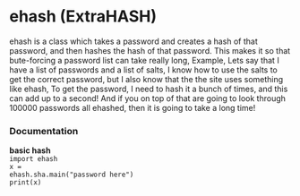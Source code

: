 # ehash (ExtraHASH)
ehash is a class which takes a password and creates a hash of that password, and then hashes the hash of that password.
This makes it so that bute-forcing a password list can take really long, Example, Lets say that I have a list of passwords and a list of salts, I know how to use the salts to get the correct password, but I also know that the the site uses something like ehash, To get the password, I need to hash it a bunch of times, and this can add up to a second! And if you on top of that are going to look through 100000 passwords all ehashed, then it is going to take a long time!

### Documentation
<b>basic hash</b><br>
<code>import ehash</code><br>
<code>x = ehash.sha.main("password here") </code><br>
<code>print(x)</code>
